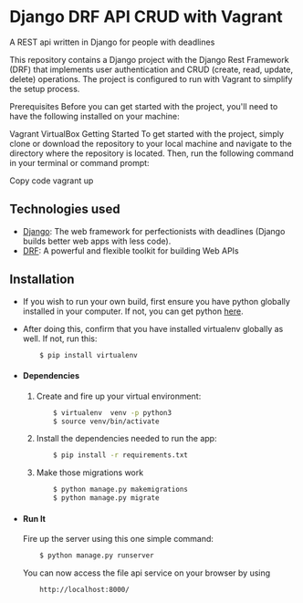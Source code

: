 # Django DRF API CRUD with Vagrant
A REST api written in Django for people with deadlines

This repository contains a Django project with the Django Rest Framework (DRF) that implements user authentication and CRUD (create, read, update, delete) operations. The project is configured to run with Vagrant to simplify the setup process.

Prerequisites
Before you can get started with the project, you'll need to have the following installed on your machine:

Vagrant
VirtualBox
Getting Started
To get started with the project, simply clone or download the repository to your local machine and navigate to the directory where the repository is located. Then, run the following command in your terminal or command prompt:

Copy code
vagrant up

## Technologies used
* [Django](https://www.djangoproject.com/): The web framework for perfectionists with deadlines (Django builds better web apps with less code).
* [DRF](www.django-rest-framework.org/): A powerful and flexible toolkit for building Web APIs

## Installation
* If you wish to run your own build, first ensure you have python globally installed in your computer. If not, you can get python [here](https://www.python.org").
* After doing this, confirm that you have installed virtualenv globally as well. If not, run this:
    ```bash
        $ pip install virtualenv
* #### Dependencies
    1. Create and fire up your virtual environment:
        ```bash
            $ virtualenv  venv -p python3
            $ source venv/bin/activate
        ```
    2. Install the dependencies needed to run the app:
        ```bash
            $ pip install -r requirements.txt
    3. Make those migrations work
        ```bash
            $ python manage.py makemigrations
            $ python manage.py migrate
        ```

* #### Run It
    Fire up the server using this one simple command:
    ```bash
        $ python manage.py runserver
    ```
    You can now access the file api service on your browser by using
    ```
        http://localhost:8000/
    ```
